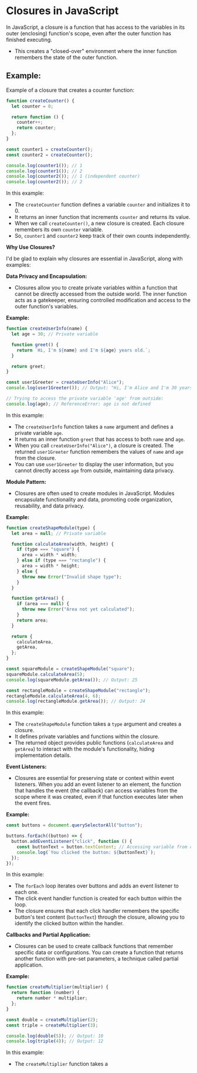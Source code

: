 # **Closures in JavaScript**

In JavaScript, a closure is a function that has access to the variables in its outer (enclosing) function's scope, even after the outer function has finished executing.

- This creates a "closed-over" environment where the inner function remembers the state of the outer function.

## **Example:**

Example of a closure that creates a counter function:

```javascript
function createCounter() {
  let counter = 0;

  return function () {
    counter++;
    return counter;
  };
}

const counter1 = createCounter();
const counter2 = createCounter();

console.log(counter1()); // 1
console.log(counter1()); // 2
console.log(counter2()); // 1 (independent counter)
console.log(counter2()); // 2
```

In this example:

- The `createCounter` function defines a variable `counter` and initializes it to 0.
- It returns an inner function that increments `counter` and returns its value.
- When we call `createCounter()`, a new closure is created. Each closure remembers its own `counter` variable.
- So, `counter1` and `counter2` keep track of their own counts independently.

**Why Use Closures?**

I'd be glad to explain why closures are essential in JavaScript, along with examples:

**Data Privacy and Encapsulation:**

- Closures allow you to create private variables within a function that cannot be directly accessed from the outside world. The inner function acts as a gatekeeper, ensuring controlled modification and access to the outer function's variables.

**Example:**

```javascript
function createUserInfo(name) {
  let age = 30; // Private variable

  function greet() {
    return `Hi, I'm ${name} and I'm ${age} years old.`;
  }

  return greet;
}

const user1Greeter = createUserInfo("Alice");
console.log(user1Greeter()); // Output: "Hi, I'm Alice and I'm 30 years old."

// Trying to access the private variable 'age' from outside:
console.log(age); // ReferenceError: age is not defined
```

In this example:

- The `createUserInfo` function takes a `name` argument and defines a private variable `age`.
- It returns an inner function `greet` that has access to both `name` and `age`.
- When you call `createUserInfo("Alice")`, a closure is created. The returned `user1Greeter` function remembers the values of `name` and `age` from the closure.
- You can use `user1Greeter` to display the user information, but you cannot directly access `age` from outside, maintaining data privacy.

**Module Pattern:**

- Closures are often used to create modules in JavaScript. Modules encapsulate functionality and data, promoting code organization, reusability, and data privacy.

**Example:**

```javascript
function createShapeModule(type) {
  let area = null; // Private variable

  function calculateArea(width, height) {
    if (type === "square") {
      area = width * width;
    } else if (type === "rectangle") {
      area = width * height;
    } else {
      throw new Error("Invalid shape type");
    }
  }

  function getArea() {
    if (area === null) {
      throw new Error("Area not yet calculated");
    }
    return area;
  }

  return {
    calculateArea,
    getArea,
  };
}

const squareModule = createShapeModule("square");
squareModule.calculateArea(5);
console.log(squareModule.getArea()); // Output: 25

const rectangleModule = createShapeModule("rectangle");
rectangleModule.calculateArea(4, 6);
console.log(rectangleModule.getArea()); // Output: 24
```

In this example:

- The `createShapeModule` function takes a `type` argument and creates a closure.
- It defines private variables and functions within the closure.
- The returned object provides public functions (`calculateArea` and `getArea`) to interact with the module's functionality, hiding implementation details.

**Event Listeners:**

- Closures are essential for preserving state or context within event listeners. When you add an event listener to an element, the function that handles the event (the callback) can access variables from the scope where it was created, even if that function executes later when the event fires.

**Example:**

```javascript
const buttons = document.querySelectorAll("button");

buttons.forEach((button) => {
  button.addEventListener("click", function () {
    const buttonText = button.textContent; // Accessing variable from closure
    console.log(`You clicked the button: ${buttonText}`);
  });
});
```

In this example:

- The `forEach` loop iterates over buttons and adds an event listener to each one.
- The click event handler function is created for each button within the loop.
- The closure ensures that each click handler remembers the specific button's text content (`buttonText`) through the closure, allowing you to identify the clicked button within the handler.

**Callbacks and Partial Application:**

- Closures can be used to create callback functions that remember specific data or configurations. You can create a function that returns another function with pre-set parameters, a technique called partial application.

**Example:**

```javascript
function createMultiplier(multiplier) {
  return function (number) {
    return number * multiplier;
  };
}

const double = createMultiplier(2);
const triple = createMultiplier(3);

console.log(double(5)); // Output: 10
console.log(triple(4)); // Output: 12
```

In this example:

- The `createMultiplier` function takes a
